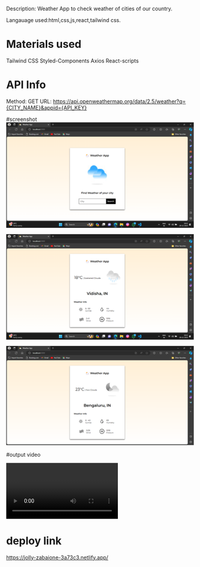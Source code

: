 Description:  Weather App to check weather of cities of our country.

Langauage used:html,css,js,react,tailwind css.

# Materials used
Tailwind CSS Styled-Components
Axios
React-scripts

# API Info
Method: GET
URL: https://api.openweathermap.org/data/2.5/weather?q={CITY_NAME}&appid={API_KEY} 

#screenshot
![Alt text](<../Screenshot (26).png>)

![Alt text](<../Screenshot (27).png>)

![Alt text](<../Screenshot 2023-12-29 184223.png>)

#output video

<video src="../Weather%20App%20-%20Personal%20-%20Microsoft%E2%80%8B%20Edge%202023-12-29%2018-46-05.mp4" controls title="Title"></video>

 # deploy link
 https://jolly-zabaione-3a73c3.netlify.app/

